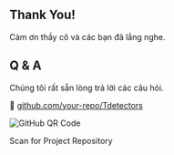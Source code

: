<!--
  Slide cuối cùng, thiết kế đơn giản, trang trọng.
  - data-background-image: Sử dụng lại một background đẹp nhưng làm mờ hơn.
  - Bố cục tập trung vào lời cảm ơn và thông tin liên hệ.
  - QR Code là một điểm nhấn hiện đại, cho phép truy cập nhanh vào project.
-->
<section 
  data-background-image="/images/backgrounds/agenda-bg.png" 
  data-background-opacity="1"
  class="h-full"
>
  <div class="w-full h-full flex flex-col justify-center items-center text-center">
    <!-- Lời Cảm ơn -->
    <h1 class="!text-[10rem] font-black text-yellow-400 drop-shadow-lg">
      Thank You!
    </h1>
    <p class="text-5xl mt-6 text-white">Cảm ơn thầy cô và các bạn đã lắng nghe.</p>
    <!-- Đường kẻ ngang -->
    <div class="w-1/3 h-px bg-gray-400/70 my-24"></div>
    <!-- Phần Hỏi & Đáp và Thông tin liên hệ -->
    <div class="flex items-center space-x-24">
      <!-- Cột Q&A -->
      <div class="text-left">
      <h2 class="!text-[5rem] text-white font-bold drop-shadow">Q & A</h2>
      <p class="text-4xl text-white mt-6">Chúng tôi rất sẵn lòng trả lời các câu hỏi.</p>
      <!-- Thông tin liên hệ -->
      <div class="mt-16 text-2xl text-white">
        <p class="mt-4"><span class="text-yellow-400 mr-2">&#128279;</span> <a href="https://github.com/your-repo/Tdetectors" target="_blank" class="hover:underline text-blue-400">github.com/your-repo/Tdetectors</a></p>
      </div>
      </div>
      <!-- Cột QR Code -->
      <div>
      <div class="bg-white p-4 rounded-lg shadow-lg">
        <img src="images/github-qr-code.png" class="h-64 w-64" alt="GitHub QR Code"/>
      </div>
      <p class="text-white mt-4 text-2xl">Scan for Project Repository</p>
      </div>
    </div>
  </div>
</section>
